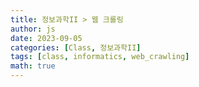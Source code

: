 ```yaml
---
title: 정보과학II > 웹 크롤링
author: js
date: 2023-09-05
categories: [Class, 정보과학II]
tags: [class, informatics, web_crawling]
math: true
---
```


